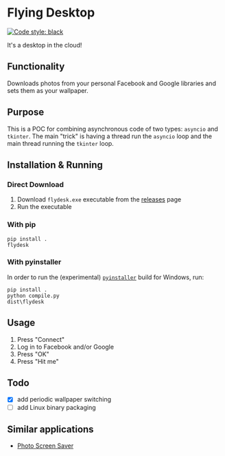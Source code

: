 # Flying Desktop
[![Code style: black](https://img.shields.io/badge/code%20style-black-000000.svg)](https://github.com/psf/black)

It's a desktop in the cloud!

## Functionality
Downloads photos from your personal Facebook and Google libraries and sets them as your wallpaper.

## Purpose
This is a POC for combining asynchronous code of two types: `asyncio` and `tkinter`.
The main "trick" is having a thread run the `asyncio` loop and the main thread running the `tkinter` loop.

## Installation & Running
### Direct Download
1. Download `flydesk.exe` executable from the [releases](http://github.com/roee30/flying_desktop/releases/latest) page
2. Run the executable

### With pip
```
pip install .
flydesk
```

### With pyinstaller
In order to run the (experimental) [`pyinstaller`](https://github.com/pyinstaller/pyinstaller) build for Windows, run:
```
pip install .
python compile.py
dist\flydesk
```
## Usage
1. Press "Connect"
2. Log in to Facebook and/or Google 
3. Press "OK"
4. Press "Hit me"

## Todo
- [x] add periodic wallpaper switching
- [ ] add Linux binary packaging

## Similar applications

- [Photo Screen Saver](https://chrome.google.com/webstore/detail/photo-screen-saver/kohpcmlfdjfdggcjmjhhbcbankgmppgc)

